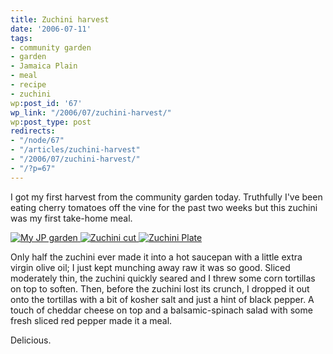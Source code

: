 ```yaml
---
title: Zuchini harvest
date: '2006-07-11'
tags:
- community garden
- garden
- Jamaica Plain
- meal
- recipe
- zuchini
wp:post_id: '67'
wp_link: "/2006/07/zuchini-harvest/"
wp:post_type: post
redirects:
- "/node/67"
- "/articles/zuchini-harvest"
- "/2006/07/zuchini-harvest/"
- "/?p=67"
---
```


I got my first harvest from the community garden today. Truthfully I've been eating cherry tomatoes off the vine for the past two weeks but this zuchini was my first take-home meal.

[ ![My JP garden](http://static.flickr.com/67/187759943_c290620b61_t.jpg) ](http://www.flickr.com/photos/bensheldon/187759943/ "Photo Sharing") [ ![Zuchini cut](http://static.flickr.com/66/187760784_930d3dabe2_t.jpg) ](http://www.flickr.com/photos/bensheldon/187760784/ "Photo Sharing") [ ![Zuchini Plate](http://static.flickr.com/53/187761179_a5aab5745c_t.jpg) ](http://www.flickr.com/photos/bensheldon/187761179/ "Photo Sharing")

Only half the zuchini ever made it into a hot saucepan with a little extra virgin olive oil; I just kept munching away raw it was so good. Sliced moderately thin, the zuchini quickly seared and I threw some corn tortillas on top to soften. Then, before the zuchini lost its crunch, I dropped it out onto the tortillas with a bit of kosher salt and just a hint of black pepper. A touch of cheddar cheese on top and a balsamic-spinach salad with some fresh sliced red pepper made it a meal.

Delicious.

